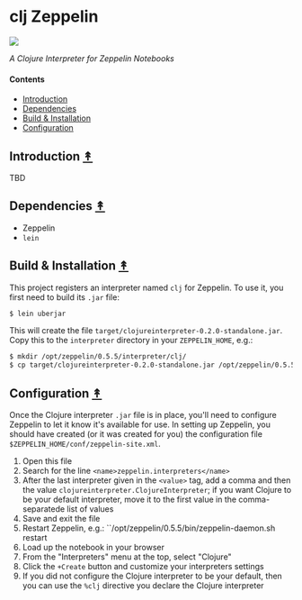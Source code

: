 # clj Zeppelin

[![][clj-zep-logo]][clj-zep-logo-large]

[clj-zep-logo]: resources/images/clojurezeppelin-logo-x250.png
[clj-zep-logo-large]: resources/images/clojurezeppelin-logo-x1000.png

*A Clojure Interpreter for Zeppelin Notebooks*


#### Contents

* [Introduction](#introduction-)
* [Dependencies](#dependencies-)
* [Build & Installation](#build-installation-)
* [Configuration](#configuration-)


## Introduction [&#x219F;](#contents)

TBD


## Dependencies [&#x219F;](#contents)

* Zeppelin
* ``lein``


## Build & Installation [&#x219F;](#contents)

This project registers an interpreter named ``clj`` for Zeppelin. To use it,
you first need to build its ``.jar`` file:

```bash
$ lein uberjar
```

This will create the file ``target/clojureinterpreter-0.2.0-standalone.jar``.
Copy this to the ``interpreter`` directory in your ``ZEPPELIN_HOME``, e.g.:

```bash
$ mkdir /opt/zeppelin/0.5.5/interpreter/clj/
$ cp target/clojureinterpreter-0.2.0-standalone.jar /opt/zeppelin/0.5.5/interpreter
```


## Configuration [&#x219F;](#contents)

Once the Clojure interpreter ``.jar`` file is in place, you'll need to
configure Zeppelin to let it know it's available for use. In setting up
Zeppelin, you should have created (or it was created for you) the configuration
file ``$ZEPPELIN_HOME/conf/zeppelin-site.xml``.

1. Open this file
1. Search for the line ``<name>zeppelin.interpreters</name>``
1. After the last interpreter given in the ``<value>`` tag, add a comma and
   then the value ``clojureinterpreter.ClojureInterpreter``; if you want
   Clojure to be your default interpreter, move it to the first value in the
   comma-separatede list of values
1. Save and exit the file
1. Restart Zeppelin, e.g.: ``/opt/zeppelin/0.5.5/bin/zeppelin-daemon.sh restart
1. Load up the notebook in your browser
1. From the "Interpreters" menu at the top, select "Clojure"
1. Click the ``+Create`` button and customize your interpreters settings
1. If you did not configure the Clojure interpreter to be your default, then
   you can use the ``%clj`` directive you declare the Clojure interpreter

